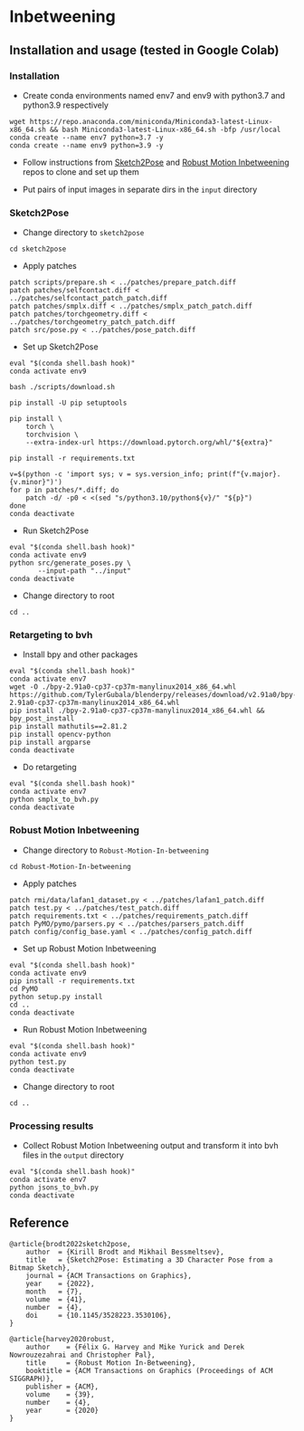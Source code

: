 # Inbetweening

## Installation and usage (tested in Google Colab)

### Installation

* Create conda environments named env7 and env9 with python3.7 and python3.9 respectively

```
wget https://repo.anaconda.com/miniconda/Miniconda3-latest-Linux-x86_64.sh && bash Miniconda3-latest-Linux-x86_64.sh -bfp /usr/local
conda create --name env7 python=3.7 -y
conda create --name env9 python=3.9 -y
```

* Follow instructions from [Sketch2Pose](https://github.com/kbrodt/sketch2pose) and [Robust Motion Inbetweening](https://github.com/jihoonerd/Robust-Motion-In-betweening) repos to clone and set up them

* Put pairs of input images in separate dirs in the `input` directory

### Sketch2Pose

* Change directory to `sketch2pose`

```
cd sketch2pose
```

* Apply patches

```
patch scripts/prepare.sh < ../patches/prepare_patch.diff
patch patches/selfcontact.diff < ../patches/selfcontact_patch_patch.diff
patch patches/smplx.diff < ../patches/smplx_patch_patch.diff
patch patches/torchgeometry.diff < ../patches/torchgeometry_patch_patch.diff
patch src/pose.py < ../patches/pose_patch.diff
```

* Set up Sketch2Pose

```
eval "$(conda shell.bash hook)"
conda activate env9

bash ./scripts/download.sh

pip install -U pip setuptools

pip install \
    torch \
    torchvision \
    --extra-index-url https://download.pytorch.org/whl/"${extra}"

pip install -r requirements.txt

v=$(python -c 'import sys; v = sys.version_info; print(f"{v.major}.{v.minor}")')
for p in patches/*.diff; do
    patch -d/ -p0 < <(sed "s/python3.10/python${v}/" "${p}")
done
conda deactivate
```

* Run Sketch2Pose

```
eval "$(conda shell.bash hook)"
conda activate env9
python src/generate_poses.py \
       --input-path "../input"
conda deactivate
```

* Change directory to root

```
cd ..
```

### Retargeting to bvh

* Install bpy and other packages

```
eval "$(conda shell.bash hook)"
conda activate env7
wget -O ./bpy-2.91a0-cp37-cp37m-manylinux2014_x86_64.whl https://github.com/TylerGubala/blenderpy/releases/download/v2.91a0/bpy-2.91a0-cp37-cp37m-manylinux2014_x86_64.whl
pip install ./bpy-2.91a0-cp37-cp37m-manylinux2014_x86_64.whl && bpy_post_install
pip install mathutils==2.81.2
pip install opencv-python
pip install argparse
conda deactivate
```

* Do retargeting

```
eval "$(conda shell.bash hook)"
conda activate env7
python smplx_to_bvh.py
conda deactivate
```

### Robust Motion Inbetweening

* Change directory to `Robust-Motion-In-betweening`

```
cd Robust-Motion-In-betweening
```

* Apply patches

```
patch rmi/data/lafan1_dataset.py < ../patches/lafan1_patch.diff
patch test.py < ../patches/test_patch.diff
patch requirements.txt < ../patches/requirements_patch.diff
patch PyMO/pymo/parsers.py < ../patches/parsers_patch.diff
patch config/config_base.yaml < ../patches/config_patch.diff
```

* Set up Robust Motion Inbetweening

```
eval "$(conda shell.bash hook)"
conda activate env9
pip install -r requirements.txt
cd PyMO
python setup.py install
cd ..
conda deactivate
```

* Run Robust Motion Inbetweening

```
eval "$(conda shell.bash hook)"
conda activate env9
python test.py
conda deactivate
```

* Change directory to root

```
cd ..
```

### Processing results

* Collect Robust Motion Inbetweening output and transform it into bvh files in the `output` directory

```
eval "$(conda shell.bash hook)"
conda activate env7
python jsons_to_bvh.py
conda deactivate
```

## Reference
```
@article{brodt2022sketch2pose,
    author  = {Kirill Brodt and Mikhail Bessmeltsev},
    title   = {Sketch2Pose: Estimating a 3D Character Pose from a Bitmap Sketch},
    journal = {ACM Transactions on Graphics},
    year    = {2022},
    month   = {7},
    volume  = {41},
    number  = {4},
    doi     = {10.1145/3528223.3530106},
}
```
```
@article{harvey2020robust,
    author    = {Félix G. Harvey and Mike Yurick and Derek Nowrouzezahrai and Christopher Pal},
    title     = {Robust Motion In-Betweening},
    booktitle = {ACM Transactions on Graphics (Proceedings of ACM SIGGRAPH)},
    publisher = {ACM},
    volume    = {39},
    number    = {4},
    year      = {2020}
}
```

